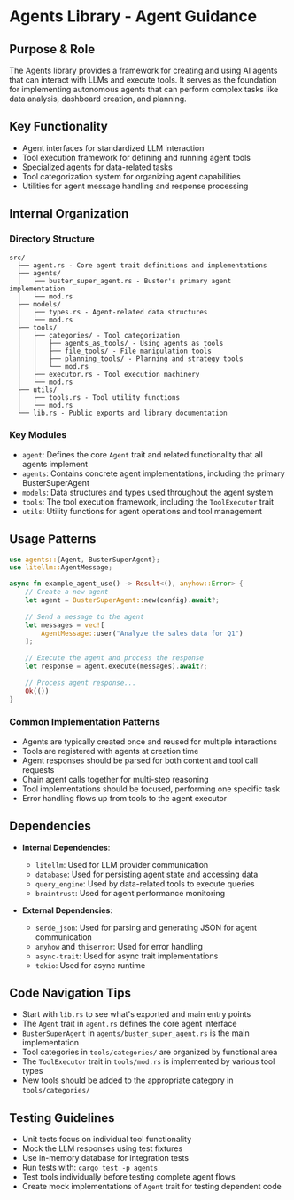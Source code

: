 # Agents Library - Agent Guidance

## Purpose & Role

The Agents library provides a framework for creating and using AI agents that can interact with LLMs and execute tools. It serves as the foundation for implementing autonomous agents that can perform complex tasks like data analysis, dashboard creation, and planning.

## Key Functionality

- Agent interfaces for standardized LLM interaction
- Tool execution framework for defining and running agent tools
- Specialized agents for data-related tasks
- Tool categorization system for organizing agent capabilities
- Utilities for agent message handling and response processing

## Internal Organization

### Directory Structure

```
src/
  ├── agent.rs - Core agent trait definitions and implementations
  ├── agents/
  │   ├── buster_super_agent.rs - Buster's primary agent implementation
  │   └── mod.rs
  ├── models/
  │   ├── types.rs - Agent-related data structures
  │   └── mod.rs
  ├── tools/
  │   ├── categories/ - Tool categorization
  │   │   ├── agents_as_tools/ - Using agents as tools
  │   │   ├── file_tools/ - File manipulation tools
  │   │   ├── planning_tools/ - Planning and strategy tools
  │   │   └── mod.rs
  │   ├── executor.rs - Tool execution machinery
  │   └── mod.rs
  ├── utils/
  │   ├── tools.rs - Tool utility functions
  │   └── mod.rs
  └── lib.rs - Public exports and library documentation
```

### Key Modules

- `agent`: Defines the core `Agent` trait and related functionality that all agents implement
- `agents`: Contains concrete agent implementations, including the primary BusterSuperAgent
- `models`: Data structures and types used throughout the agent system
- `tools`: The tool execution framework, including the `ToolExecutor` trait
- `utils`: Utility functions for agent operations and tool management

## Usage Patterns

```rust
use agents::{Agent, BusterSuperAgent};
use litellm::AgentMessage;

async fn example_agent_use() -> Result<(), anyhow::Error> {
    // Create a new agent
    let agent = BusterSuperAgent::new(config).await?;
    
    // Send a message to the agent
    let messages = vec![
        AgentMessage::user("Analyze the sales data for Q1")
    ];
    
    // Execute the agent and process the response
    let response = agent.execute(messages).await?;
    
    // Process agent response...
    Ok(())
}
```

### Common Implementation Patterns

- Agents are typically created once and reused for multiple interactions
- Tools are registered with agents at creation time
- Agent responses should be parsed for both content and tool call requests
- Chain agent calls together for multi-step reasoning
- Tool implementations should be focused, performing one specific task
- Error handling flows up from tools to the agent executor

## Dependencies

- **Internal Dependencies**:
  - `litellm`: Used for LLM provider communication
  - `database`: Used for persisting agent state and accessing data
  - `query_engine`: Used by data-related tools to execute queries
  - `braintrust`: Used for agent performance monitoring

- **External Dependencies**:
  - `serde_json`: Used for parsing and generating JSON for agent communication
  - `anyhow` and `thiserror`: Used for error handling
  - `async-trait`: Used for async trait implementations
  - `tokio`: Used for async runtime

## Code Navigation Tips

- Start with `lib.rs` to see what's exported and main entry points
- The `Agent` trait in `agent.rs` defines the core agent interface
- `BusterSuperAgent` in `agents/buster_super_agent.rs` is the main implementation
- Tool categories in `tools/categories/` are organized by functional area
- The `ToolExecutor` trait in `tools/mod.rs` is implemented by various tool types
- New tools should be added to the appropriate category in `tools/categories/`

## Testing Guidelines

- Unit tests focus on individual tool functionality
- Mock the LLM responses using test fixtures
- Use in-memory database for integration tests
- Run tests with: `cargo test -p agents`
- Test tools individually before testing complete agent flows
- Create mock implementations of `Agent` trait for testing dependent code